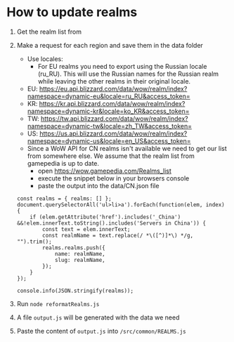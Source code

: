 # How to update realms

1. Get the realm list from 
2. Make a request for each region and save them in the data folder
   - Use locales:
     - For EU realms you need to export using the Russian locale (ru_RU). This will use the Russian names for the Russian realm while leaving the other realms in their original locale.
    - EU: https://eu.api.blizzard.com/data/wow/realm/index?namespace=dynamic-eu&locale=ru_RU&access_token=
    - KR: https://kr.api.blizzard.com/data/wow/realm/index?namespace=dynamic-kr&locale=ko_KR&access_token=
    - TW: https://tw.api.blizzard.com/data/wow/realm/index?namespace=dynamic-tw&locale=zh_TW&access_token=
    - US: https://us.api.blizzard.com/data/wow/realm/index?namespace=dynamic-us&locale=en_US&access_token=
   - Since a WoW API for CN realms isn't available we need to get our list from somewhere else. We assume that the realm list from gamepedia is up to date.
        - open https://wow.gamepedia.com/Realms_list 
        - execute the snippet below in your browsers console 
        - paste the output into the data/CN.json file 
    ```
    const realms = { realms: [] };
    document.querySelectorAll('ul>li>a').forEach(function(elem, index) {
        if (elem.getAttribute('href').includes('_China') &&!elem.innerText.toString().includes('Servers in China')) {
            const text = elem.innerText;
            const realmName = text.replace(/ *\([^)]*\) */g, "").trim();
            realms.realms.push({
                name: realmName,
                slug: realmName,
            });
        }
    });

    console.info(JSON.stringify(realms));
    ```
   
3. Run `node reformatRealms.js`
4. A file `output.js` will be generated with the data we need
5. Paste the content of `output.js` into `/src/common/REALMS.js`
